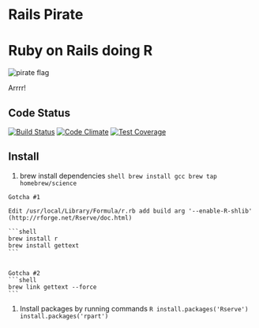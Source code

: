 Rails Pirate
============

# Ruby on Rails doing R

![pirate flag](http://upload.wikimedia.org/wikipedia/commons/thumb/f/ff/Flag_of_Edward_England.svg/500px-Flag_of_Edward_England.svg.png)

Arrrr!

Code Status
------------
[![Build Status](https://semaphoreapp.com/api/v1/projects/059e4052-6e33-4d90-8d1e-5affd067c422/275185/badge.png)](https://semaphoreapp.com/codebender/rails_pirate)
[![Code Climate](https://codeclimate.com/github/codebender/rails_pirate/badges/gpa.svg)](https://codeclimate.com/github/codebender/rails_pirate)
[![Test Coverage](https://codeclimate.com/github/codebender/rails_pirate/badges/coverage.svg)](https://codeclimate.com/github/codebender/rails_pirate)


## Install
  1. brew install dependencies
    ```shell
    brew install gcc
    brew tap homebrew/science
    ```

    Gotcha #1

    Edit /usr/local/Library/Formula/r.rb add build arg '--enable-R-shlib'
    (http://rforge.net/Rserve/doc.html)

    ```shell
    brew install r
    brew install gettext
    ```


    Gotcha #2
    ```shell
    brew link gettext --force
    ```

  1. Install packages by running commands
    ```R
    install.packages('Rserve')
    install.packages('rpart')
    ```
